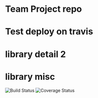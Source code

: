 # Team Project repo
# Test deploy on travis
# library detail 2
# library misc

![Build Status](https://app.travis-ci.com/gcivil-nyu-org/INET-Monday-Fall2023-Team-4.svg?branch=develop) ![Coverage Status](https://coveralls.io/repos/github/gcivil-nyu-org/INET-Monday-Fall2023-Team-4/badge.svg?branch=develop)



